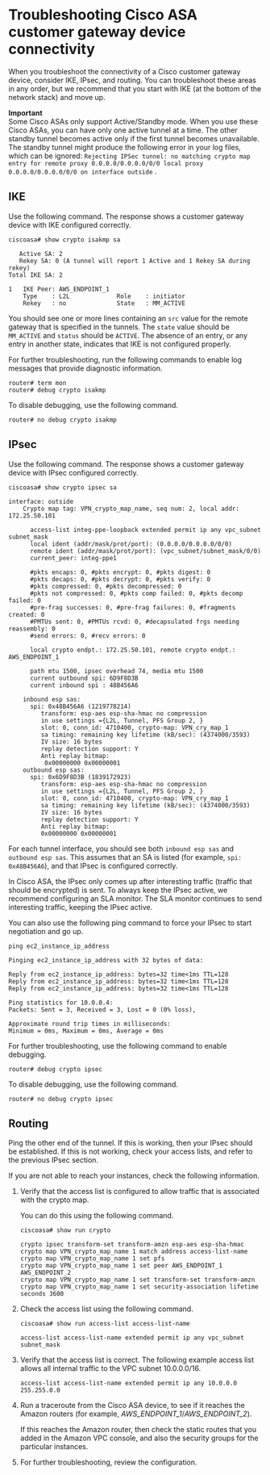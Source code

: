 # Troubleshooting Cisco ASA customer gateway device connectivity<a name="Cisco_ASA_Troubleshooting"></a>

When you troubleshoot the connectivity of a Cisco customer gateway device, consider IKE, IPsec, and routing\. You can troubleshoot these areas in any order, but we recommend that you start with IKE \(at the bottom of the network stack\) and move up\.

**Important**  
Some Cisco ASAs only support Active/Standby mode\. When you use these Cisco ASAs, you can have only one active tunnel at a time\. The other standby tunnel becomes active only if the first tunnel becomes unavailable\. The standby tunnel might produce the following error in your log files, which can be ignored: `Rejecting IPSec tunnel: no matching crypto map entry for remote proxy 0.0.0.0/0.0.0.0/0/0 local proxy 0.0.0.0/0.0.0.0/0/0 on interface outside` \.

## IKE<a name="ASA_IKE"></a>

Use the following command\. The response shows a customer gateway device with IKE configured correctly\.

```
ciscoasa# show crypto isakmp sa
```

```
   Active SA: 2
   Rekey SA: 0 (A tunnel will report 1 Active and 1 Rekey SA during rekey)
Total IKE SA: 2

1   IKE Peer: AWS_ENDPOINT_1
    Type    : L2L             Role    : initiator
    Rekey   : no              State   : MM_ACTIVE
```

You should see one or more lines containing an `src` value for the remote gateway that is specified in the tunnels\. The `state` value should be `MM_ACTIVE` and `status` should be `ACTIVE`\. The absence of an entry, or any entry in another state, indicates that IKE is not configured properly\.

For further troubleshooting, run the following commands to enable log messages that provide diagnostic information\.

```
router# term mon
router# debug crypto isakmp
```

To disable debugging, use the following command\.

```
router# no debug crypto isakmp
```

## IPsec<a name="ASA_IPsec"></a>

Use the following command\. The response shows a customer gateway device with IPsec configured correctly\.

```
ciscoasa# show crypto ipsec sa
```

```
interface: outside
    Crypto map tag: VPN_crypto_map_name, seq num: 2, local addr: 172.25.50.101

      access-list integ-ppe-loopback extended permit ip any vpc_subnet subnet_mask
      local ident (addr/mask/prot/port): (0.0.0.0/0.0.0.0/0/0)
      remote ident (addr/mask/prot/port): (vpc_subnet/subnet_mask/0/0)
      current_peer: integ-ppe1

      #pkts encaps: 0, #pkts encrypt: 0, #pkts digest: 0
      #pkts decaps: 0, #pkts decrypt: 0, #pkts verify: 0
      #pkts compressed: 0, #pkts decompressed: 0
      #pkts not compressed: 0, #pkts comp failed: 0, #pkts decomp failed: 0
      #pre-frag successes: 0, #pre-frag failures: 0, #fragments created: 0
      #PMTUs sent: 0, #PMTUs rcvd: 0, #decapsulated frgs needing reassembly: 0
      #send errors: 0, #recv errors: 0

      local crypto endpt.: 172.25.50.101, remote crypto endpt.: AWS_ENDPOINT_1

      path mtu 1500, ipsec overhead 74, media mtu 1500
      current outbound spi: 6D9F8D3B
      current inbound spi : 48B456A6

    inbound esp sas:
      spi: 0x48B456A6 (1219778214)
         transform: esp-aes esp-sha-hmac no compression
         in use settings ={L2L, Tunnel, PFS Group 2, }
         slot: 0, conn_id: 4710400, crypto-map: VPN_cry_map_1
         sa timing: remaining key lifetime (kB/sec): (4374000/3593)
         IV size: 16 bytes
         replay detection support: Y
         Anti replay bitmap:
          0x00000000 0x00000001
    outbound esp sas:
      spi: 0x6D9F8D3B (1839172923)
         transform: esp-aes esp-sha-hmac no compression
         in use settings ={L2L, Tunnel, PFS Group 2, }
         slot: 0, conn_id: 4710400, crypto-map: VPN_cry_map_1
         sa timing: remaining key lifetime (kB/sec): (4374000/3593)
         IV size: 16 bytes
         replay detection support: Y
         Anti replay bitmap:
         0x00000000 0x00000001
```

For each tunnel interface, you should see both `inbound esp sas` and `outbound esp sas`\. This assumes that an SA is listed \(for example, `spi: 0x48B456A6`\), and that IPsec is configured correctly\.

In Cisco ASA, the IPsec only comes up after interesting traffic \(traffic that should be encrypted\) is sent\. To always keep the IPsec active, we recommend configuring an SLA monitor\. The SLA monitor continues to send interesting traffic, keeping the IPsec active\.

You can also use the following ping command to force your IPsec to start negotiation and go up\.

```
ping ec2_instance_ip_address
```

```
Pinging ec2_instance_ip_address with 32 bytes of data:

Reply from ec2_instance_ip_address: bytes=32 time<1ms TTL=128
Reply from ec2_instance_ip_address: bytes=32 time<1ms TTL=128
Reply from ec2_instance_ip_address: bytes=32 time<1ms TTL=128

Ping statistics for 10.0.0.4:
Packets: Sent = 3, Received = 3, Lost = 0 (0% loss),

Approximate round trip times in milliseconds:
Minimum = 0ms, Maximum = 0ms, Average = 0ms
```

For further troubleshooting, use the following command to enable debugging\.

```
router# debug crypto ipsec
```

To disable debugging, use the following command\.

```
router# no debug crypto ipsec
```

## Routing<a name="ASA_Tunnel"></a>

Ping the other end of the tunnel\. If this is working, then your IPsec should be established\. If this is not working, check your access lists, and refer to the previous IPsec section\.

If you are not able to reach your instances, check the following information\.

1. Verify that the access list is configured to allow traffic that is associated with the crypto map\.

   You can do this using the following command\.

   ```
   ciscoasa# show run crypto
   ```

   ```
   crypto ipsec transform-set transform-amzn esp-aes esp-sha-hmac
   crypto map VPN_crypto_map_name 1 match address access-list-name
   crypto map VPN_crypto_map_name 1 set pfs
   crypto map VPN_crypto_map_name 1 set peer AWS_ENDPOINT_1 AWS_ENDPOINT_2
   crypto map VPN_crypto_map_name 1 set transform-set transform-amzn
   crypto map VPN_crypto_map_name 1 set security-association lifetime seconds 3600
   ```

1. Check the access list using the following command\.

   ```
   ciscoasa# show run access-list access-list-name
   ```

   ```
   access-list access-list-name extended permit ip any vpc_subnet subnet_mask
   ```

1. Verify that the access list is correct\. The following example access list allows all internal traffic to the VPC subnet 10\.0\.0\.0/16\.

   ```
   access-list access-list-name extended permit ip any 10.0.0.0 255.255.0.0
   ```

1. Run a traceroute from the Cisco ASA device, to see if it reaches the Amazon routers \(for example, *AWS\_ENDPOINT\_1*/*AWS\_ENDPOINT\_2*\)\.

   If this reaches the Amazon router, then check the static routes that you added in the Amazon VPC console, and also the security groups for the particular instances\.

1. For further troubleshooting, review the configuration\.